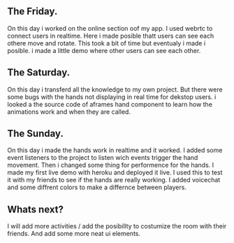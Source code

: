 ## The Friday. 

On this day i worked on the online section oof my app. I used webrtc to connect users in realtime. Here i made posible thatt users can see each othere move and rotate. This took a bit of time but eventualy i made i posible. i made a little demo where other users can see each other.


## The Saturday. 

On this day i transferd all the knowledge to my own project. But there were some bugs with the hands not displaying in real time for dekstop users. i looked a the source code of aframes hand component to learn how the animations work and when they are called. 

## The Sunday.
On this day i made the hands work in realtime and it worked. I added some event listeners to the project to listen wich events trigger the hand movement. Then i changed some thing for performence for the hands. I made my first live demo with heroku and deployed it live. I used this to test it with my friends to see if the hands are really working. I added voicechat and some diffrent colors to make a differnce between players.

## Whats next?

I will add more activities / add the posibillty to costumize the room with their friends. And add some more neat ui elements.
